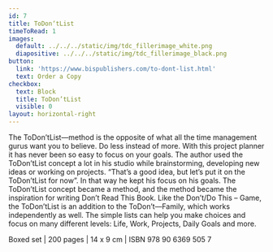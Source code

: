 ```yaml
---
id: 7
title: ToDon‘tList
timeToRead: 1
images:
  default: ../../../static/img/tdc_fillerimage_white.png
  diapositive: ../../../static/img/tdc_fillerimage_black.png
button:
  link: 'https://www.bispublishers.com/to-dont-list.html'
  text: Order a Copy
checkbox:
  text: Block
  title: ToDon’tList
  visible: 0
layout: horizontal-right
---
```


The ToDon’tList—method is the opposite of what all the time management gurus want you to believe. Do less instead of more. With this project planner it has never been so easy to focus on your goals. The author used the ToDon’tList concept a lot in his studio while brainstorming, developing new ideas or working on projects. “That’s a good idea, but let’s put it on the ToDon’tList for now”. In that way he kept his focus on his goals. The ToDon’tList concept became a method, and the method became the inspiration for writing Don’t Read This Book. Like the Don’t/Do This – Game, the ToDon’tList is an addition to the ToDon’t—Family, which works independently as well. The simple lists can help you make choices and focus on many different levels: Life, Work, Projects, Daily Goals and more.

Boxed set | 200 pages | 14 x 9 cm | ISBN 978 90 6369 505 7
